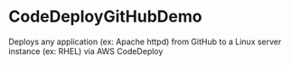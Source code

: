 # CodeDeployGitHubDemo
Deploys any application (ex: Apache httpd) from GitHub to a Linux server instance (ex: RHEL) via AWS CodeDeploy
